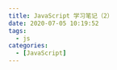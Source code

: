 ```yaml
---
title: JavaScript 学习笔记（2）
date: 2020-07-05 10:19:52
tags:
  - js
categories:
  - [JavaScript]
---
```


###
